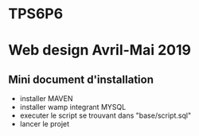 # TPS6P6
# Web design Avril-Mai 2019
## Mini document d'installation
- installer MAVEN
- installer wamp integrant MYSQL
- executer le script se trouvant dans "base/script.sql"
- lancer le projet
